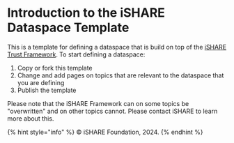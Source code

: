 # Introduction to the iSHARE Dataspace Template

This is a template for defining a dataspace that is build on top of the [iSHARE Trust Framework](https://framework.ishare.eu). To start defining a dataspace:

1. Copy or fork this template
2. Change and add pages on topics that are relevant to the dataspace that you are defining
3. Publish the template

Please note that the iSHARE Framework can on some topics be "overwritten" and on other topics cannot. Please contact iSHARE to learn more about this.

{% hint style="info" %}
© iSHARE Foundation, 2024.&#x20;
{% endhint %}
